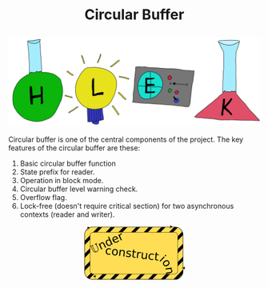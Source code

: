 # <p align="center">Circular Buffer</p>
<p align="center"><img src="../images/hlek.svg"></p>

Circular buffer is one of the central components of the project. The key features of the circular buffer are these:
1. Basic circular buffer function
2. State prefix for reader.
3. Operation in block mode.
4. Circular buffer level warning check.
5. Overflow flag.
6. Lock-free (doesn't require critical section) for two asynchronous contexts (reader and writer).

<p align="center"><img src="../../doxygen/images/under_construction.png"></p>